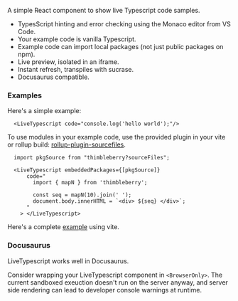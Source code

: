 A simple React component to show live Typescript code samples.

- TypesScript hinting and error checking using the Monaco editor from VS Code.
- Your example code is vanilla Typescript.
- Example code can import local packages (not just public packages on npm).
- Live preview, isolated in an iframe.
- Instant refresh, transpiles with sucrase.
- Docusaurus compatible.

### Examples 

Here's a simple example:

```
  <LiveTypescript code="console.log('hello world');"/>
```

To use modules in your example code, use the provided plugin in your vite or rollup build:
[rollup-plugin-sourcefiles].

```
  import pkgSource from "thimbleberry?sourceFiles";

  <LiveTypescript embeddedPackages={[pkgSource]}
      code="
        import { mapN } from 'thimbleberry';

        const seq = mapN(10).join(' ');
        document.body.innerHTML = `<div> ${seq} </div>`;
      "
    > </LiveTypescript>
```

Here's a complete [example][] using vite.

### Docusaurus

LiveTypescript works well in Docusaurus.

Consider wrapping your LiveTypescript component in `<BrowserOnly>`. The
current sandboxed exeuction doesn't run on the server anyway, and server side
rendering can lead to developer console warnings at runtime. 


[example]: https://github.com/mighdoll/live-typescript/tree/main/packages/example/App.tsx
[rollup-plugin-sourcefiles]: https://github.com/mighdoll/live-typescript/tree/main/packages/rollup-plugin-sourcefiles
